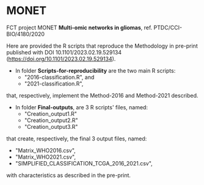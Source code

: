 # MONET
FCT project MONET
**Multi-omic networks in gliomas**, ref. PTDC/CCI-BIO/4180/2020 

Here are provided the R scripts that reproduce the Methodology in pre-print published with DOI 10.1101/2023.02.19.529134 (https://doi.org/10.1101/2023.02.19.529134).

- In folder **Scripts-for-reproducibility** are the two main R scripts:
  - "2016-classification.R", and
  - "2021-classification.R",
  
that, respectively, implement the Method-2016 and Method-2021 described.

- In folder **Final-outputs**, are 3 R scripts' files, named:
  - "Creation_output1.R"
  - "Creation_output2.R"
  - "Creation_output3.R"

that create, respectively, the final 3 output files, named:
   - "Matrix_WHO2016.csv",
   - "Matrix_WHO2021.csv",
   - "SIMPLIFIED_CLASSIFICATION_TCGA_2016_2021.csv",

with characteristics as described in the pre-print.
